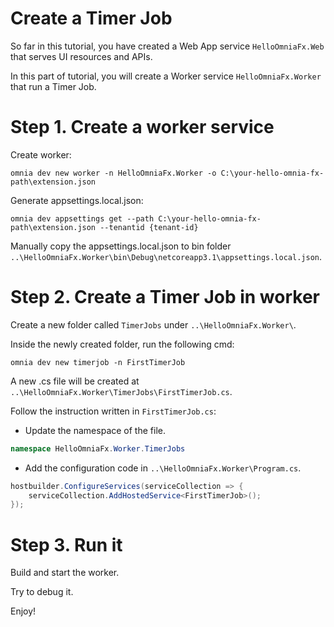 # Create a Timer Job
So far in this tutorial, you have created a Web App service `HelloOmniaFx.Web` that serves UI resources and APIs.

In this part of tutorial, you will create a Worker service `HelloOmniaFx.Worker` that run a Timer Job.

# Step 1. Create a worker service

Create worker:

```
omnia dev new worker -n HelloOmniaFx.Worker -o C:\your-hello-omnia-fx-path\extension.json
```

Generate appsettings.local.json:

```
omnia dev appsettings get --path C:\your-hello-omnia-fx-path\extension.json --tenantid {tenant-id}
```

Manually copy the appsettings.local.json to bin folder `..\HelloOmniaFx.Worker\bin\Debug\netcoreapp3.1\appsettings.local.json`.

# Step 2. Create a Timer Job in worker

Create a new folder called `TimerJobs` under `..\HelloOmniaFx.Worker\`.

Inside the newly created folder, run the following cmd:

```
omnia dev new timerjob -n FirstTimerJob
```

A new .cs file will be created at `..\HelloOmniaFx.Worker\TimerJobs\FirstTimerJob.cs`.

Follow the instruction written in `FirstTimerJob.cs`:

- Update the namespace of the file.

```cs
namespace HelloOmniaFx.Worker.TimerJobs
```

- Add the configuration code in `..\HelloOmniaFx.Worker\Program.cs`.

```cs
hostbuilder.ConfigureServices(serviceCollection => {
    serviceCollection.AddHostedService<FirstTimerJob>();
});
```

# Step 3. Run it 

Build and start the worker. 

Try to debug it.

Enjoy!
